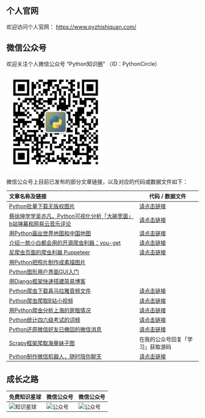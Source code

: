 ## 个人官网
欢迎访问个人官网： https://www.pyzhishiquan.com/

## 微信公众号
欢迎关注个人微信公众号 “Python知识圈” （ID：PythonCircle）

![公众号](https://github.com/Brucepk/pk.github.io/blob/master/gzh.jpg)

微信公众号上目前已发布的部分文章链接，以及对应的代码或数据文件如下：


|  文章名称及链接   | 代码 / 数据文件|
|  :----  | ----  |
| [Python批量下载无版权图片](https://www.pyzhishiquan.com/no-copyright-image.html)  | [请点击链接](https://github.com/Brucepk/download-no-copyright-image/blob/master/pixabay.py)|
| [蔡徐坤学学吴亦凡，Python可视化分析「大碗宽面」b站弹幕和网易云音乐评论](https://www.pyzhishiquan.com/noodles-skrrr.html)  | [请点击链接](https://github.com/Brucepk/Kris-noodles)|
| [用Python画出世界地图和中国地图](https://www.pyzhishiquan.com/drawing-map.html)  | [请点击链接](https://github.com/Brucepk/DrawingMap)|
| [介绍一款小白都会用的开源爬虫利器：you-get](https://www.pyzhishiquan.com/you-get.html)  | [请点击链接](https://github.com/soimort/you-get)|
| [反爬虫页面的爬虫利器 Puppeteer](https://www.pyzhishiquan.com/puppeteer.html)  | [请点击链接](https://github.com/GoogleChrome/puppeteer)|
| [用Python把照片制作成素描图片](https://www.pyzhishiquan.com/make-pic-to-sketch.html)  | |
| [Python图形用户界面GUI入门](https://www.pyzhishiquan.com/gui-base.html)  | |
| [用Django框架快速搭建简易博客](https://www.pyzhishiquan.com/django-boke.html)  | |
| [Python爬虫下载喜马拉雅音频文件](https://www.pyzhishiquan.com/ximalaya.html)  | [请点击链接](https://github.com/Brucepk/Ximalaya)|
| [Python爬虫爬取B站小视频](https://www.pyzhishiquan.com/bilibili.html)  | [请点击链接](https://github.com/Brucepk/BiliVideo/blob/master/bilivideo.py)|
| [用Python爬虫分析上海的房租情况](https://www.pyzhishiquan.com/shanghai-rent.html)  | [请点击链接](https://github.com/Brucepk/Shanghaifangzu)|
| [Python统计四六级考试的词频](https://www.pyzhishiquan.com/cet46.html)  | [请点击链接](https://github.com/Brucepk/CET46)|
| [Python还原微信好友已撤回的微信消息](https://www.pyzhishiquan.com/wechat-withdraw.html)  | [请点击链接](https://github.com/Brucepk/WithDraw)|
| [Scrapy框架爬取海量妹子图](https://www.pyzhishiquan.com/scrapy-meinv.html)  | 在我的公众号回复「学习」获取源码|
| [Python制作微信机器人，随时陪你聊天](https://www.pyzhishiquan.com/wechat-robot.html)  | [请点击链接](https://github.com/Brucepk/WechatRobot)|

## 成长之路

|  免费知识星球   | 微信公众号| 微信公众号|
|  :----  | ----  |----  |
| ![知识星球](https://github.com/Brucepk/GitHub_Photos/blob/master/%E7%9F%A5%E8%AF%86%E6%98%9F%E7%90%83.png)  | ![公众号](https://github.com/Brucepk/pk.github.io/blob/master/知识圈公众号.png)| ![公众号](https://github.com/Brucepk/pk.github.io/blob/master/测试社区公众号.png)|
